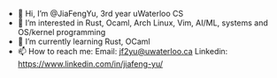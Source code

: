 - 👋 Hi, I’m @JiaFengYu, 3rd year uWaterloo CS
- 👀 I’m interested in Rust, Ocaml, Arch Linux, Vim, AI/ML, systems and OS/kernel programming
- 🌱 I’m currently learning Rust, OCaml
- 📫 How to reach me: 
Email: jf2yu@uwaterloo.ca
Linkedin: https://www.linkedin.com/in/jiafeng-yu/

<!--- - 💞️ I’m looking to collaborate on ... --->
<!---
JiaFengYu/JiaFengYu is a ✨ special ✨ repository because its `README.md` (this file) appears on your GitHub profile.
You can click the Preview link to take a look at your changes.
--->
